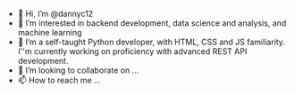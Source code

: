 - 👋 Hi, I’m @dannyc12
- 👀 I’m interested in backend development, data science and analysis, and machine learning
- 🌱 I’m a self-taught Python developer, with HTML, CSS and JS familiarity. I''m currently working on proficiency with advanced REST API development.
- 💞️ I’m looking to collaborate on ...
- 📫 How to reach me ...

<!---
dannyc12/dannyc12 is a ✨ special ✨ repository because its `README.md` (this file) appears on your GitHub profile.
You can click the Preview link to take a look at your changes.
--->
